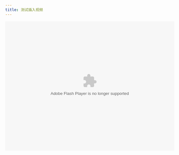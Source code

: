 ```yaml
---
title: 测试插入视频
---
```

<embed height="415" width="544" quality="high" allowfullscreen="true" type="application/x-shockwave-flash" src="//static.hdslb.com/miniloader.swf" flashvars="aid=10984561&page=1" pluginspage="//www.adobe.com/shockwave/download/download.cgi?P1_Prod_Version=ShockwaveFlash"></embed>
